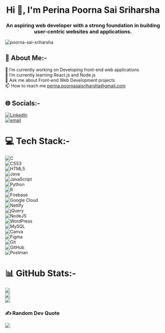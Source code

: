 <h1 align="center">Hi 👋, I'm Perina Poorna Sai Sriharsha</h1>
<h3 align="center">An aspiring web developer with a strong foundation in building user-centric websites and applications.</h3>
<p align="left"> <img src="https://komarev.com/ghpvc/?username=poorna-sai-sriharsha&label=Profile%20views&color=0e75b6&style=flat" alt="poorna-sai-sriharsha" /> </p>

## 💫 About Me:-
🔭 I’m currently working on Developing front-end web applications<br>🌱 I’m currently learning React.js and Node.js<br>💬 Ask me about Front-end Web Development projects<br>📫 How to reach me perina.poornasaisriharsha@gmail.com

## 🌐 Socials:-
[![LinkedIn](https://img.shields.io/badge/LinkedIn-%230077B5.svg?logo=linkedin&logoColor=white)](https://linkedin.com/in/poorna-sai-sriharsha-perina)</br>
[![email](https://img.shields.io/badge/Email-D14836?logo=gmail&logoColor=white)](mailto:perina.poornasaisriharsha@gmail.com) 

# 💻 Tech Stack:-
![C](https://img.shields.io/badge/c-%2300599C.svg?style=for-the-badge&logo=c&logoColor=white)</br>
![CSS3](https://img.shields.io/badge/css3-%231572B6.svg?style=for-the-badge&logo=css3&logoColor=white)</br>
![HTML5](https://img.shields.io/badge/html5-%23E34F26.svg?style=for-the-badge&logo=html5&logoColor=white)</br>
![Java](https://img.shields.io/badge/java-%23ED8B00.svg?style=for-the-badge&logo=openjdk&logoColor=white)</br>
![JavaScript](https://img.shields.io/badge/javascript-%23323330.svg?style=for-the-badge&logo=javascript&logoColor=%23F7DF1E)</br>
![Python](https://img.shields.io/badge/python-3670A0?style=for-the-badge&logo=python&logoColor=ffdd54)</br>
![R](https://img.shields.io/badge/r-%23276DC3.svg?style=for-the-badge&logo=r&logoColor=white)</br>
![Firebase](https://img.shields.io/badge/firebase-%23039BE5.svg?style=for-the-badge&logo=firebase)</br>
![Google Cloud](https://img.shields.io/badge/GoogleCloud-%234285F4.svg?style=for-the-badge&logo=google-cloud&logoColor=white)</br>
![Netlify](https://img.shields.io/badge/netlify-%23000000.svg?style=for-the-badge&logo=netlify&logoColor=#00C7B7)</br>
![jQuery](https://img.shields.io/badge/jquery-%230769AD.svg?style=for-the-badge&logo=jquery&logoColor=white)</br>
![NodeJS](https://img.shields.io/badge/node.js-6DA55F?style=for-the-badge&logo=node.js&logoColor=white)</br>
![WordPress](https://img.shields.io/badge/WordPress-%23117AC9.svg?style=for-the-badge&logo=WordPress&logoColor=white)</br>
![MySQL](https://img.shields.io/badge/mysql-4479A1.svg?style=for-the-badge&logo=mysql&logoColor=white)</br>
![Canva](https://img.shields.io/badge/Canva-%2300C4CC.svg?style=for-the-badge&logo=Canva&logoColor=white)</br>
![Figma](https://img.shields.io/badge/figma-%23F24E1E.svg?style=for-the-badge&logo=figma&logoColor=white)</br>
![Git](https://img.shields.io/badge/git-%23F05033.svg?style=for-the-badge&logo=git&logoColor=white)</br>
![GitHub](https://img.shields.io/badge/github-%23121011.svg?style=for-the-badge&logo=github&logoColor=white)</br>
![Postman](https://img.shields.io/badge/Postman-FF6C37?style=for-the-badge&logo=postman&logoColor=white) 


# 📊 GitHub Stats:-
![](https://github-readme-stats.vercel.app/api?username=Poorna-Sai-Sriharsha&theme=github_dark_dimmed&hide_border=true&include_all_commits=false&count_private=false)<br/>
![](https://nirzak-streak-stats.vercel.app/?user=Poorna-Sai-Sriharsha&theme=github_dark_dimmed&hide_border=true)<br/>
![](https://github-readme-stats.vercel.app/api/top-langs/?username=Poorna-Sai-Sriharsha&theme=github_dark_dimmed&hide_border=true&include_all_commits=false&count_private=false&layout=compact)

### ✍️ Random Dev Quote
![](https://quotes-github-readme.vercel.app/api?type=horizontal&theme=tokyonight)

<!-- Proudly created with GPRM ( https://gprm.itsvg.in ) -->

